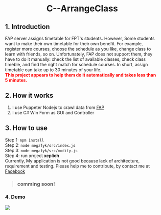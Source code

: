 # <center> C--ArrangeClass</center>
## 1. Introduction
FAP server assigns timetable for FPT's students. However, Some students want to make their own timetable for their own benefit. For example, register more courses, choose the schedule as you like, change class to learn with friends, so on. Unfortunately, FAP does not support them, they have to do it manually: check the list of available classes, check class timeble, and find the right match for schedule courses. In short, assign timetable can take up to 30 minutes of your life.   
<strong style="color:red">This project appears to help them do it automatically and takes less than 5 minutes.</strong>
## 2. How it works
1. I use Puppeter Nodejs to crawl data from <a href="http://fap.fpt.edu.vn">FAP </a>
2. I use C# Win Form as GUI and Controller
## 3. How to use
Step 1: ```npm install```  
Step 2: ```node megafyk/src/index.js```  
Step 3: ```node megafyk/src/modify.js```  
Step 4: run project **xeplich**  
Currently, My application is not good because lack of architecture, requirement and testing. Please help me to contribute, by contact me at <a href="https://www.facebook.com/dung.phamhoang.92">Facebook</a>  
> ### comming soon!

### 4. Demo
![](https://i.imgur.com/z60eryS.png)
